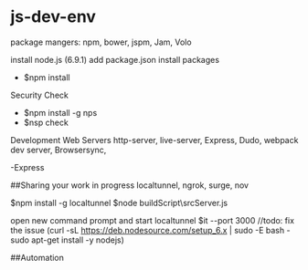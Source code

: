 # js-dev-env

package mangers: npm, bower, jspm, Jam, Volo

install node.js (6.9.1) 
add package.json 
install packages
- $npm install

Security Check 
- $npm install -g nps
- $nsp check

Development Web Servers
http-server, live-server, Express, Dudo, webpack dev server, Browsersync, 

-Express
 
##Sharing your work in progress
localtunnel, ngrok, surge, nov

$npm install -g localtunnel
$node buildScript\srcServer.js


open new command prompt and start localtunnel
$it --port 3000 //todo: fix the issue (curl -sL https://deb.nodesource.com/setup_6.x | sudo -E bash -
sudo apt-get install -y nodejs)

##Automation
